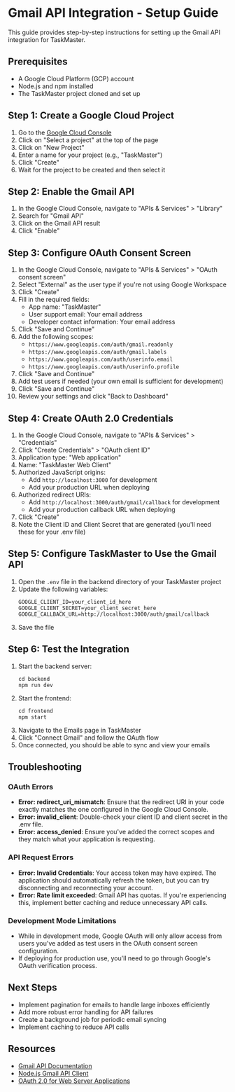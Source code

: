 # Gmail API Integration - Setup Guide

This guide provides step-by-step instructions for setting up the Gmail API integration for TaskMaster.

## Prerequisites

- A Google Cloud Platform (GCP) account
- Node.js and npm installed
- The TaskMaster project cloned and set up

## Step 1: Create a Google Cloud Project

1. Go to the [Google Cloud Console](https://console.cloud.google.com/)
2. Click on "Select a project" at the top of the page
3. Click on "New Project"
4. Enter a name for your project (e.g., "TaskMaster")
5. Click "Create"
6. Wait for the project to be created and then select it

## Step 2: Enable the Gmail API

1. In the Google Cloud Console, navigate to "APIs & Services" > "Library"
2. Search for "Gmail API"
3. Click on the Gmail API result
4. Click "Enable"

## Step 3: Configure OAuth Consent Screen

1. In the Google Cloud Console, navigate to "APIs & Services" > "OAuth consent screen"
2. Select "External" as the user type if you're not using Google Workspace
3. Click "Create"
4. Fill in the required fields:
   - App name: "TaskMaster"
   - User support email: Your email address
   - Developer contact information: Your email address
5. Click "Save and Continue"
6. Add the following scopes:
   - `https://www.googleapis.com/auth/gmail.readonly`
   - `https://www.googleapis.com/auth/gmail.labels`
   - `https://www.googleapis.com/auth/userinfo.email`
   - `https://www.googleapis.com/auth/userinfo.profile`
7. Click "Save and Continue"
8. Add test users if needed (your own email is sufficient for development)
9. Click "Save and Continue"
10. Review your settings and click "Back to Dashboard"

## Step 4: Create OAuth 2.0 Credentials

1. In the Google Cloud Console, navigate to "APIs & Services" > "Credentials"
2. Click "Create Credentials" > "OAuth client ID"
3. Application type: "Web application"
4. Name: "TaskMaster Web Client"
5. Authorized JavaScript origins:
   - Add `http://localhost:3000` for development
   - Add your production URL when deploying
6. Authorized redirect URIs:
   - Add `http://localhost:3000/auth/gmail/callback` for development
   - Add your production callback URL when deploying
7. Click "Create"
8. Note the Client ID and Client Secret that are generated (you'll need these for your .env file)

## Step 5: Configure TaskMaster to Use the Gmail API

1. Open the `.env` file in the backend directory of your TaskMaster project
2. Update the following variables:
   ```
   GOOGLE_CLIENT_ID=your_client_id_here
   GOOGLE_CLIENT_SECRET=your_client_secret_here
   GOOGLE_CALLBACK_URL=http://localhost:3000/auth/gmail/callback
   ```
3. Save the file

## Step 6: Test the Integration

1. Start the backend server:
   ```
   cd backend
   npm run dev
   ```
2. Start the frontend:
   ```
   cd frontend
   npm start
   ```
3. Navigate to the Emails page in TaskMaster
4. Click "Connect Gmail" and follow the OAuth flow
5. Once connected, you should be able to sync and view your emails

## Troubleshooting

### OAuth Errors

- **Error: redirect_uri_mismatch**: Ensure that the redirect URI in your code exactly matches the one configured in the Google Cloud Console.
- **Error: invalid_client**: Double-check your client ID and client secret in the .env file.
- **Error: access_denied**: Ensure you've added the correct scopes and they match what your application is requesting.

### API Request Errors

- **Error: Invalid Credentials**: Your access token may have expired. The application should automatically refresh the token, but you can try disconnecting and reconnecting your account.
- **Error: Rate limit exceeded**: Gmail API has quotas. If you're experiencing this, implement better caching and reduce unnecessary API calls.

### Development Mode Limitations

- While in development mode, Google OAuth will only allow access from users you've added as test users in the OAuth consent screen configuration.
- If deploying for production use, you'll need to go through Google's OAuth verification process.

## Next Steps

- Implement pagination for emails to handle large inboxes efficiently
- Add more robust error handling for API failures
- Create a background job for periodic email syncing
- Implement caching to reduce API calls

## Resources

- [Gmail API Documentation](https://developers.google.com/gmail/api/guides)
- [Node.js Gmail API Client](https://github.com/googleapis/google-api-nodejs-client#google-apis-nodejs-client)
- [OAuth 2.0 for Web Server Applications](https://developers.google.com/identity/protocols/oauth2/web-server)
